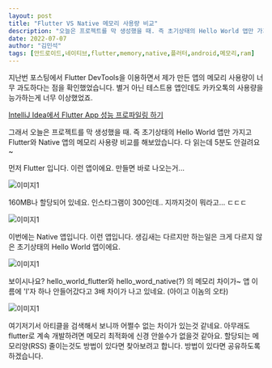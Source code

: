 ```yaml
---
layout: post
title: "Flutter VS Native 메모리 사용량 비교"
description: "오늘은 프로젝트를 막 생성했을 때. 즉 초기상태의 Hello World 앱만 가지고 Flutter와 Native 앱의 메모리 사용량 비교를 해보았습니다"
date: 2022-07-07
author: "김민석"
tags: [안드로이드,네이티브,flutter,memory,native,플러터,android,메모리,ram]
---
```

지난번 포스팅에서 Flutter DevTools을 이용하면서 제가 만든 앱의 메모리 사용량이 너무 과도하다는 점을 확인했었습니다. 별거 아닌 테스트용 앱인데도 카카오톡의 사용량을 능가하는게 너무 이상했었죠.

[IntelliJ Idea에서 Flutter App 성능 프로파일링 하기](IntelliJ-Idea-Flutter-App-Profile)

그래서 오늘은 프로젝트를 막 생성했을 때. 즉 초기상태의 Hello World 앱만 가지고 Flutter와 Native 앱의 메모리 사용량 비교를 해보았습니다. 다 읽는데 5분도 안걸려요~

먼저 Flutter 입니다. 이런 앱이에요. 만들면 바로 나오는거...

   ![이미지1](https://reddol18.github.io/dev5min/images/20220707/2/1.png)

160MB나 할당되어 있네요. 인스타그램이 300인데.. 지까지것이 뭐라고... ㄷㄷㄷ

   ![이미지1](https://reddol18.github.io/dev5min/images/20220707/2/2.png)

이번에는 Native 앱입니다. 이런 앱입니다. 생김새는 다르지만 하는일은 크게 다르지 않은 초기상태의 Hello World 앱이에요.

   ![이미지1](https://reddol18.github.io/dev5min/images/20220707/2/3.png)

보이시나요? hello_world_flutter와 hello_word_native(?) 의 메모리 차이가~ 
앱 이름에 'l'자 하나 안들어갔다고 3배 차이가 나고 있네요. (아이고 이놈의 오타)

   ![이미지1](https://reddol18.github.io/dev5min/images/20220707/2/4.png)
   
여기저기서 아티클을 검색해서 보니까 어쩔수 없는 차이가 있는것 같네요.
아무래도 flutter로 계속 개발하려면 메모리 최적화에 신경 안쓸수가 없을것 같아요.
할당되는 메모리양(RSS) 줄이는것도 방법이 있다면 찾아보려고 합니다. 
방법이 있다면 공유하도록 하겠습니다.

